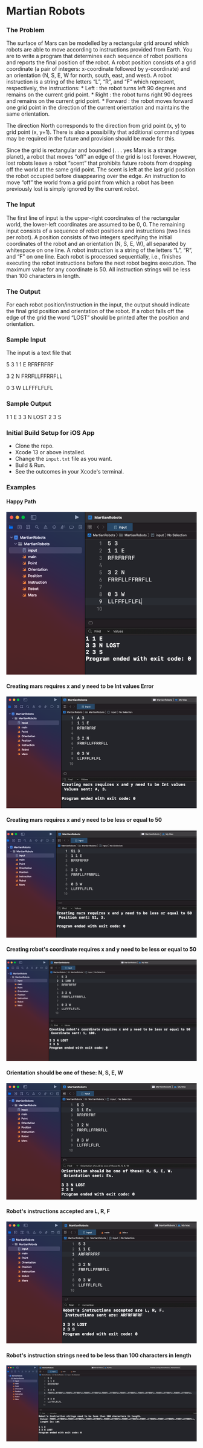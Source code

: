 # Martian Robots

### The Problem

The surface of Mars can be modelled by a rectangular grid around which robots are able to move according to instructions provided from Earth. You are to write a program that determines each sequence of robot positions and reports the final position of the robot. A robot position consists of a grid coordinate (a pair of integers: x-coordinate followed by y-coordinate) and an orientation (N, S, E, W for north, south, east, and west). A robot instruction is a string of the letters “L”, “R”, and “F” which represent, respectively, the instructions: * Left : the robot turns left 90 degrees and remains on the current grid point. * Right : the robot turns right 90 degrees and remains on the current grid point. * Forward : the robot moves forward one grid point in the direction of the current orientation and maintains the same orientation.

The direction North corresponds to the direction from grid point (x, y) to grid point (x, y+1). There is also a possibility that additional command types may be required in the future and provision should be made for this.

Since the grid is rectangular and bounded (. . . yes Mars is a strange planet), a robot that moves “off” an edge of the grid is lost forever. However, lost robots leave a robot “scent” that prohibits future robots from dropping off the world at the same grid point. The scent is left at the last grid position the robot occupied before disappearing over the edge. An instruction to move “off” the world from a grid point from which a robot has been previously lost is simply ignored by the current robot.

### The Input

The first line of input is the upper-right coordinates of the rectangular world, the lower-left coordinates are assumed to be 0, 0. The remaining input consists of a sequence of robot positions and instructions (two lines per robot). A position consists of two integers specifying the initial coordinates of the robot and an orientation (N, S, E, W), all separated by whitespace on one line. A robot instruction is a string of the letters “L”, “R”, and “F” on one line. Each robot is processed sequentially, i.e., finishes executing the robot instructions before the next robot begins execution. The maximum value for any coordinate is 50. All instruction strings will be less than 100 characters in length.

### The Output

For each robot position/instruction in the input, the output should indicate the final grid position and orientation of the robot. If a robot falls off the edge of the grid the word “LOST” should be printed after the position and orientation.

### Sample Input

The input is a text file that

5 3 
1 1 E
RFRFRFRF

3 2 N
FRRFLLFFRRFLL

0 3 W
LLFFFLFLFL

### Sample Output

1 1 E
3  3 N LOST
2 3 S

### Initial Build Setup for iOS App

- Clone the repo.
- Xcode 13 or above installed.
- Change the `input.txt` file as you want.
- Build & Run.
- See the outcomes in your Xcode's terminal.

### Examples

#### Happy Path

![happyPath](./happyPath.png)

#### Creating mars requires x and y need to be Int values Error

![marsXYIntValues](./marsXYIntValues.png)

#### Creating mars requires x and y need to be less or equal to 50

#### ![marsXYlessOrEqualTo50](./marsXYlessOrEqualTo50.png)

#### Creating robot's coordinate requires x and y need to be less or equal to 50

![robotXYlessOrEqualTo50](./robotXYlessOrEqualTo50.png)

#### Orientation should be one of these: N, S, E, W

![robotOrientation](./robotOrientation.png)

#### Robot's instructions accepted are L, R, F

![robotInstructions](./robotInstructions.png)

#### Robot's instruction strings need to be less than 100 characters in length

![robotInstructionLenght](./robotInstructionLenght.png)